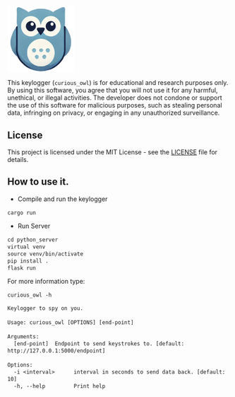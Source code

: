 <img src="logo.png" align="center" height="30%" width="30%" >

This keylogger (`curious_owl`) is for educational and research purposes only. By using this software, you agree that you will not 
use it for any harmful, unethical, or illegal activities. The developer does not condone or support the use of this 
software for malicious purposes, such as stealing personal data, infringing on privacy, or engaging in any 
unauthorized surveillance.

## License
This project is licensed under the MIT License - see the [LICENSE](LICENSE) file for details.


## How to use it.
* Compile and run the keylogger
```shell
cargo run 
```
* Run Server
```shell
cd python_server
virtual venv
source venv/bin/activate
pip install .
flask run
```

For more information type:
```shell
curious_owl -h
```

```
Keylogger to spy on you.

Usage: curious_owl [OPTIONS] [end-point]

Arguments:
  [end-point]  Endpoint to send keystrokes to. [default: http://127.0.0.1:5000/endpoint]

Options:
  -i <interval>      interval in seconds to send data back. [default: 10]
  -h, --help         Print help

```
